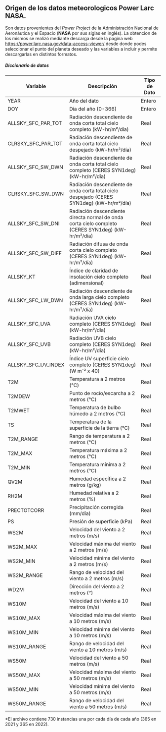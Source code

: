 ## Origen de los datos meteorologicos Power Larc NASA.
Son datos provenientes del *Power Project* de la Administración Nacional de Aeronáutica y el Espacio (**NASA** por sus siglas en inglés).
La obtencion de los mismos se realizó mediante descarga desde la pagina web https://power.larc.nasa.gov/data-access-viewer/ desde donde podes seleccionar el punto del planeta deseado y las variables a incluir y permite descargarlas en distintos formatos.

##### Diccionario de datos
| Variable | Descripción | Tipo de Dato |
|----------|------------|--------------|
| YEAR | Año del dato | Entero |
| DOY | Día del año (0-366) | Entero |
| ALLSKY_SFC_PAR_TOT | Radiación descendiente de onda corta total cielo completo (kW-hr/m²/día) | Real |
| CLRSKY_SFC_PAR_TOT | Radiación descendiente de onda corta total cielo despejado (kW-hr/m²/día) | Real |
| ALLSKY_SFC_SW_DWN | Radiación descendiente de onda corta total cielo completo (CERES SYN1deg) (kW-hr/m²/día) | Real |
| CLRSKY_SFC_SW_DWN | Radiación descendiente de onda corta total cielo despejado (CERES SYN1deg) (kW-hr/m²/día) | Real |
| ALLSKY_SFC_SW_DNI | Radiación descendiente directa normal de onda corta cielo completo (CERES SYN1deg) (kW-hr/m²/día) | Real |
| ALLSKY_SFC_SW_DIFF | Radiación difusa de onda corta cielo completo (CERES SYN1deg) (kW-hr/m²/día) | Real |
| ALLSKY_KT | Índice de claridad de insolación cielo completo (adimensional) | Real |
| ALLSKY_SFC_LW_DWN | Radiación descendiente de onda larga cielo completo (CERES SYN1deg) (kW-hr/m²/día) | Real |
| ALLSKY_SFC_UVA | Radiación UVA cielo completo (CERES SYN1deg) (kW-hr/m²/día) | Real |
| ALLSKY_SFC_UVB | Radiación UVB cielo completo (CERES SYN1deg) (kW-hr/m²/día) | Real |
| ALLSKY_SFC_UV_INDEX | Índice UV superficie cielo completo (CERES SYN1deg) (W m⁻² x 40) | Real |
| T2M | Temperatura a 2 metros (°C) | Real |
| T2MDEW | Punto de rocío/escarcha a 2 metros (°C) | Real |
| T2MWET | Temperatura de bulbo húmedo a 2 metros (°C) | Real |
| TS | Temperatura de la superficie de la tierra (°C) | Real |
| T2M_RANGE | Rango de temperatura a 2 metros (°C) | Real |
| T2M_MAX | Temperatura máxima a 2 metros (°C) | Real |
| T2M_MIN | Temperatura mínima a 2 metros (°C) | Real |
| QV2M | Humedad específica a 2 metros (g/kg) | Real |
| RH2M | Humedad relativa a 2 metros (%) | Real |
| PRECTOTCORR | Precipitación corregida (mm/día) | Real |
| PS | Presión de superficie (kPa) | Real |
| WS2M | Velocidad del viento a 2 metros (m/s) | Real |
| WS2M_MAX | Velocidad máxima del viento a 2 metros (m/s) | Real |
| WS2M_MIN | Velocidad mínima del viento a 2 metros (m/s) | Real |
| WS2M_RANGE | Rango de velocidad del viento a 2 metros (m/s) | Real |
| WD2M | Dirección del viento a 2 metros (°) | Real |
| WS10M | Velocidad del viento a 10 metros (m/s) | Real |
| WS10M_MAX | Velocidad máxima del viento a 10 metros (m/s) | Real |
| WS10M_MIN | Velocidad mínima del viento a 10 metros (m/s) | Real |
| WS10M_RANGE | Rango de velocidad del viento a 10 metros (m/s) | Real |
| WS50M | Velocidad del viento a 50 metros (m/s) | Real |
| WS50M_MAX | Velocidad máxima del viento a 50 metros (m/s) | Real |
| WS50M_MIN | Velocidad mínima del viento a 50 metros (m/s) | Real |
| WS50M_RANGE | Rango de velocidad del viento a 50 metros (m/s) | Real |



*El archivo contiene 730 instancias una por cada día de cada año (365 en 2021 y 365 en 2022).
